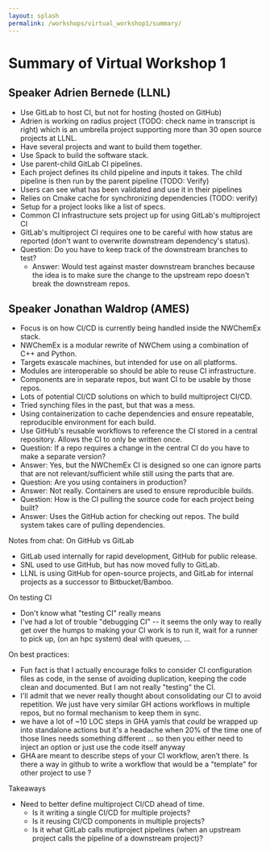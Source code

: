 ```yaml
---
layout: splash
permalink: /workshops/virtual_workshop1/summary/
---
```


# Summary of Virtual Workshop 1

## Speaker Adrien Bernede (LLNL)
- Use GitLab to host CI, but not for hosting (hosted on GitHub)
- Adrien is working on radius project (TODO: check name in transcript is right)
  which is an umbrella project supporting more than 30 open source projects at
  LLNL.
- Have several projects and want to build them together.
- Use Spack to build the software stack.
- Use parent-child GitLab CI pipelines.
- Each project defines its child pipeline and inputs it takes. The child 
  pipeline is then run by the parent pipeline 
  (TODO: Verify)
- Users can see what has been validated and use it in their pipelines
- Relies on Cmake cache for synchronizing dependencies (TODO: verify)
- Setup for a project looks like a list of specs.
- Common CI infrastructure sets project up for using GitLab's multiproject CI
- GitLab's multiproject CI requires one to be careful with how status are 
  reported (don't want to overwrite downstream dependency's status).
- Question: Do you have to keep track of the downstream branches to test?
  - Answer: Would test against master downstream branches because the idea is to
    make sure the change to the upstream repo doesn't break the downstream
    repos.

## Speaker Jonathan Waldrop (AMES)
- Focus is on how CI/CD is currently being handled inside the NWChemEx stack.
- NWChemEx is a modular rewrite of NWChem using a combination of C++ and Python.
- Targets exascale machines, but intended for use on all platforms.
- Modules are interoperable so should be able to reuse CI infrastructure.
- Components are in separate repos, but want CI to be usable by those repos.
- Lots of potential CI/CD solutions on which to build multiproject CI/CD.
- Tried synching files in the past, but that was a mess.
- Using containerization to cache dependencies and ensure repeatable, 
  reproducible environment for each build.
- Use GitHub's reusable workflows to reference the CI stored in a central
  repository. Allows the CI to only be written once.
- Question: If a repo requires a change in the central CI do you have to make
  a separate version?
- Answer: Yes, but the NWChemEx CI is designed so one can ignore parts that are
  not relevant/sufficient while still using the parts that are.
- Question: Are you using containers in production?
- Answer: Not really. Containers are used to ensure reproducible builds.
- Question: How is the CI pulling the source code for each project being built?
- Answer: Uses the GitHub action for checking out repos. The build system takes
  care of pulling dependencies.


Notes from chat:
On GitHub vs GitLab
- GitLab used internally for rapid development, GitHub for public release.
- SNL used to use GitHub, but has now moved fully to GitLab.
- LLNL is using GitHub for open-source projects, and GitLab for internal projects as a successor to Bitbucket/Bamboo.

On testing CI
- Don't know what "testing CI" really means
- I've had a lot of trouble "debugging CI" -- it seems the only way to really get over the humps to making your CI work is to run it, wait for a runner to pick up, (on an hpc system) deal with queues, ...

On best practices:
- Fun fact is that I actually encourage folks to consider CI configuration files as code, in the sense of avoiding duplication, keeping the code clean and documented. But I am not really "testing" the CI.
-  I'll admit that we never really thought about consolidating our CI to avoid repetition. We just have very similar GH actions workflows in multiple repos, but no formal mechanism to keep them in sync.
- we have a lot of ~10 LOC steps in GHA yamls that _could_ be wrapped up into standalone actions but it's a headache when 20% of the time one of those lines needs something different ... so then you either need to inject an option or just use the code itself anyway
- GHA are meant to describe steps of your CI workflow, aren’t there. Is there a way in github to write a workflow that would be a "template" for other project to use ?

Takeaways

- Need to better define multiproject CI/CD ahead of time.
  - Is it writing a single CI/CD for multiple projects?
  - Is it reusing CI/CD components in multiple projects?
  - Is it what GitLab calls mutiproject pipelines (when an upstream project 
    calls the pipeline of a downstream project)?